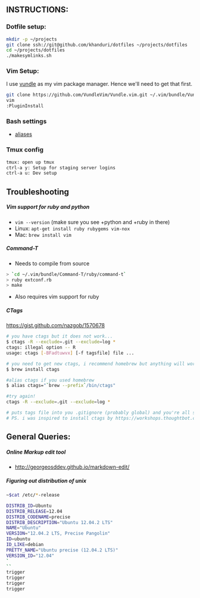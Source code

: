 ## INSTRUCTIONS:

### Dotfile setup:

```bash
mkdir -p ~/projects
git clone ssh://git@github.com/khanduri/dotfiles ~/projects/dotfiles
cd ~/projects/dotfiles
./makesymlinks.sh
```

### Vim Setup:

I use [vundle](https://github.com/gmarik/Vundle.vim) as my vim package manager. Hence we'll need to get that first.

```bash
git clone https://github.com/VundleVim/Vundle.vim.git ~/.vim/bundle/Vundle.vim
vim
:PluginInstall
```

### Bash settings
 - [aliases](https://github.com/khanduri/dotfiles/blob/master/bash_aliases)

### Tmux config
```bash
tmux: open up tmux
ctrl-a y: Setup for staging server logins
ctrl-a u: Dev setup
```

## Troubleshooting

##### Vim support for ruby and python
- `vim --version` (make sure you see +python and +ruby in there)
- Linux: `apt-get install ruby rubygems vim-nox`
- Mac: `brew install vim`

##### Command-T
- Needs to compile from source
```bash
> `cd ~/.vim/bundle/Command-T/ruby/command-t`
> ruby extconf.rb
> make
```
- Also requires vim support for ruby

##### CTags
https://gist.github.com/nazgob/1570678
```bash
# you have ctags but it does not work...
$ ctags -R --exclude=.git --exclude=log *
ctags: illegal option -- R
usage: ctags [-BFadtuwvx] [-f tagsfile] file ...

# you need to get new ctags, i recommend homebrew but anything will work
$ brew install ctags

#alias ctags if you used homebrew
$ alias ctags="`brew --prefix`/bin/ctags"

#try again!
ctags -R --exclude=.git --exclude=log *

# puts tags file into you .gitignore (probably global) and you're all set!
# PS. i was inspired to install ctags by https://workshops.thoughtbot.com/vim video by @r00k, thanks man!
```

## General Queries:

##### Online Markup edit tool
- http://georgeosddev.github.io/markdown-edit/


##### Figuring out distribution of unix
```bash
~$cat /etc/*-release

DISTRIB_ID=Ubuntu
DISTRIB_RELEASE=12.04
DISTRIB_CODENAME=precise
DISTRIB_DESCRIPTION="Ubuntu 12.04.2 LTS"
NAME="Ubuntu"
VERSION="12.04.2 LTS, Precise Pangolin"
ID=ubuntu
ID_LIKE=debian
PRETTY_NAME="Ubuntu precise (12.04.2 LTS)"
VERSION_ID="12.04"
`
``
trigger
trigger
trigger
trigger

